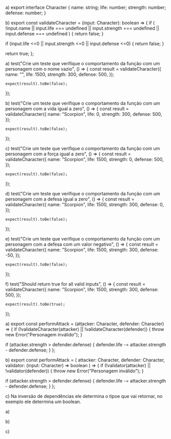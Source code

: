 <!-- Exercício 1 -->

a) export interface Character {
  name: string;
  life: number;
  strength: number;
  defense: number;
}

b) export const validateCharacter = (input: Character): boolean => {
  if (
    !input.name ||
		input.life === undefined ||
    input.strength === undefined ||
    input.defense === undefined
  ) {
    return false;
  }

  if (input.life <=0 || input.strength <=0 || input.defense <=0) {
    return false;
  }

  return true;
};

<!-- Exercício 2 -->

a) test("Crie um teste que verifique o comportamento da função com um personagem com o nome vazio", () => {
    const result = validateCharacter({
      name: "",
      life: 1500,
      strength: 300,
      defense: 500,
    });

    expect(result).toBe(false);
  });

b) test("Crie um teste que verifique o comportamento da função com um personagem com a vida igual a zero", () => {
    const result = validateCharacter({
      name: "Scorpion",
      life: 0,
      strength: 300,
      defense: 500,
    });

    expect(result).toBe(false);
  });

c) test("Crie um teste que verifique o comportamento da função com um personagem com a força igual a zero", () => {
    const result = validateCharacter({
      name: "Scorpion",
      life: 1500,
      strength: 0,
      defense: 500,
    });

    expect(result).toBe(false);
  });

d) test("Crie um teste que verifique o comportamento da função com um personagem com a defesa igual a zero", () => {
    const result = validateCharacter({
      name: "Scorpion",
      life: 1500,
      strength: 300,
      defense: 0,
    });

    expect(result).toBe(false);
  });

e) test("Crie um teste que verifique o comportamento da função com um personagem com a defesa com um valor negativo", () => {
    const result = validateCharacter({
      name: "Scorpion",
      life: 1500,
      strength: 300,
      defense: -50,
    });

    expect(result).toBe(false);
  });

f) test("Should return true for all valid inputs", () => {
    const result = validateCharacter({
      name: "Scorpion",
      life: 1500,
      strength: 300,
      defense: 500,
    });

    expect(result).toBe(true);
  });

<!-- Exercício 3 -->

a) export const performAttack = (attacker: Character, defender: Character) => {
  if (!validateCharacter(attacker) || !validateCharacter(defender)) {
    throw new Error("Personagem inválido");
  }

  if (attacker.strength > defender.defense) {
    defender.life -= attacker.strength - defender.defense;
  }
};

b) export const performAttack = (
  attacker: Character,
  defender: Character,
  validator: (input: Character) => boolean
) => {
  if (!validator(attacker) || !validator(defender)) {
    throw new Error("Personagem inválido");
  }

  if (attacker.strength > defender.defense) {
    defender.life -= attacker.strength - defender.defense;
  }
};

c) Na  inversão de dependências ele determina o tipoe que vai retornar, no exemplo ele determina um boolean.

<!-- Exercício 4 -->

a)


b)


c)


<!-- Exercício 5 -->
